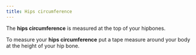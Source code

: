 ```yaml
---
title: Hips circumference
---
```


The **hips circumference** is measured at the top of your hipbones.

To measure your **hips circumference** put a tape measure around your body at the height
of your hip bone.
